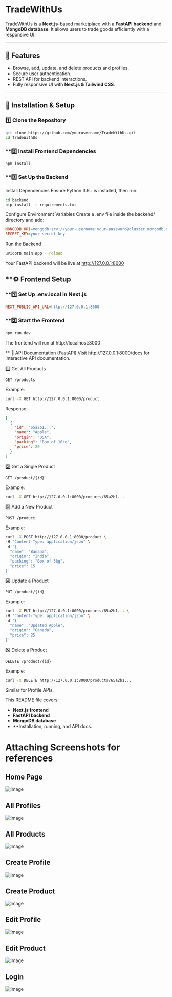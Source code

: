 # TradeWithUs

TradeWithUs is a **Next.js**-based marketplace with a **FastAPI backend** and **MongoDB database**. It allows users to trade goods efficiently with a responsive UI.

---

## 🚀 Features
- Browse, add, update, and delete products and profiles.
- Secure user authentication.
- REST API for backend interactions.
- Fully responsive UI with **Next.js & Tailwind CSS**.

---

## 🔧 Installation & Setup

### **1️⃣ Clone the Repository**
```sh
git clone https://github.com/yourusername/TradeWithUs.git
cd TradeWithUs
```
### **2️⃣ Install Frontend Dependencies
```sh
npm install
```
### **3️⃣ Set Up the Backend
Install Dependencies
Ensure Python 3.9+ is installed, then run:
```sh
cd backend
pip install -r requirements.txt
```
Configure Environment Variables
Create a .env file inside the backend/ directory and add:
```ini
MONGODB_URI=mongodb+srv://your-username:your-password@cluster.mongodb.net/tradewithus
SECRET_KEY=your-secret-key
```
Run the Backend
```sh
uvicorn main:app --reload
```
Your FastAPI backend will be live at http://127.0.0.1:8000

## **⚙️ Frontend Setup
### **1️⃣ Set Up .env.local in Next.js
```ini
NEXT_PUBLIC_API_URL=http://127.0.0.1:8000
```
### **2️⃣ Start the Frontend
```sh
npm run dev
```
The frontend will run at http://localhost:3000

** 📡 API Documentation (FastAPI)
Visit http://127.0.0.1:8000/docs for interactive API documentation.

1️⃣ Get All Products
```http
GET /products
```
Example:
```sh
curl -X GET http://127.0.0.1:8000/product
```
Response:
```json
[
  {
    "id": "65a2b1...",
    "name": "Apple",
    "origin": "USA",
    "packing": "Box of 10kg",
    "price": 20
  }
]
```
2️⃣ Get a Single Product
```http
GET /product/{id}
```
Example:
```sh
curl -X GET http://127.0.0.1:8000/products/65a2b1...
```
3️⃣ Add a New Product
```http
POST /product
```
Example:
```sh
curl -X POST http://127.0.0.1:8000/product \
-H "Content-Type: application/json" \
-d '{
  "name": "Banana",
  "origin": "India",
  "packing": "Box of 5kg",
  "price": 15
}'
```
4️⃣ Update a Product
```http
PUT /product/{id}
```
Example:
```sh
curl -X PUT http://127.0.0.1:8000/products/65a2b1... \
-H "Content-Type: application/json" \
-d '{
  "name": "Updated Apple",
  "origin": "Canada",
  "price": 25
}'
```
5️⃣ Delete a Product
```http
DELETE /product/{id}
```
Example:
```sh
curl -X DELETE http://127.0.0.1:8000/products/65a2b1...
```
Similar for Profile APIs.

This README file covers:
- **Next.js frontend**
- **FastAPI backend**
- **MongoDB database**
- **Installation, running, and API docs.

# Attaching Screenshots for references
## Home Page
![Image](home.png)
## All Profiles
![Image](profiles.png)
## All Products
![Image](products.png)
## Create Profile
![Image](create.png)
## Create Product
![Image](createprod.png)
## Edit Profile
![Image](edit.png)
## Edit Product
![Image](editprod.png)
## Login
![Image](login.png)
